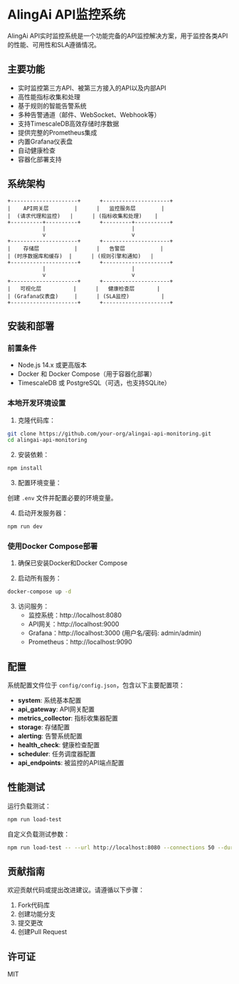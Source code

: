 # AlingAi API监控系统

AlingAi API实时监控系统是一个功能完备的API监控解决方案，用于监控各类API的性能、可用性和SLA遵循情况。

## 主要功能

- 实时监控第三方API、被第三方接入的API以及内部API
- 高性能指标收集和处理
- 基于规则的智能告警系统
- 多种告警通道（邮件、WebSocket、Webhook等）
- 支持TimescaleDB高效存储时序数据
- 提供完整的Prometheus集成
- 内置Grafana仪表盘
- 自动健康检查
- 容器化部署支持

## 系统架构

```
+---------------------+      +---------------------+
|    API网关层        |      |   监控服务层        |
|  (请求代理和监控)   |      | (指标收集和处理)    |
+----------+----------+      +---------+-----------+
           |                           |
           v                           v
+---------------------+      +---------------------+
|    存储层           |      |   告警层           |
| (时序数据库和缓存)  |      | (规则引擎和通知)   |
+---------------------+      +---------------------+
           |                           |
           v                           v
+---------------------+      +---------------------+
|   可视化层          |      |   健康检查层       |
| (Grafana仪表盘)     |      | (SLA监控)          |
+---------------------+      +---------------------+
```

## 安装和部署

### 前置条件

- Node.js 14.x 或更高版本
- Docker 和 Docker Compose（用于容器化部署）
- TimescaleDB 或 PostgreSQL（可选，也支持SQLite）

### 本地开发环境设置

1. 克隆代码库：

```bash
git clone https://github.com/your-org/alingai-api-monitoring.git
cd alingai-api-monitoring
```

2. 安装依赖：

```bash
npm install
```

3. 配置环境变量：

创建 `.env` 文件并配置必要的环境变量。

4. 启动开发服务器：

```bash
npm run dev
```

### 使用Docker Compose部署

1. 确保已安装Docker和Docker Compose

2. 启动所有服务：

```bash
docker-compose up -d
```

3. 访问服务：
   - 监控系统：http://localhost:8080
   - API网关：http://localhost:9000
   - Grafana：http://localhost:3000 (用户名/密码: admin/admin)
   - Prometheus：http://localhost:9090

## 配置

系统配置文件位于 `config/config.json`，包含以下主要配置项：

- **system**: 系统基本配置
- **api_gateway**: API网关配置
- **metrics_collector**: 指标收集器配置
- **storage**: 存储配置
- **alerting**: 告警系统配置
- **health_check**: 健康检查配置
- **scheduler**: 任务调度器配置
- **api_endpoints**: 被监控的API端点配置

## 性能测试

运行负载测试：

```bash
npm run load-test
```

自定义负载测试参数：

```bash
npm run load-test -- --url http://localhost:8080 --connections 50 --duration 60
```

## 贡献指南

欢迎贡献代码或提出改进建议。请遵循以下步骤：

1. Fork代码库
2. 创建功能分支
3. 提交更改
4. 创建Pull Request

## 许可证

MIT 